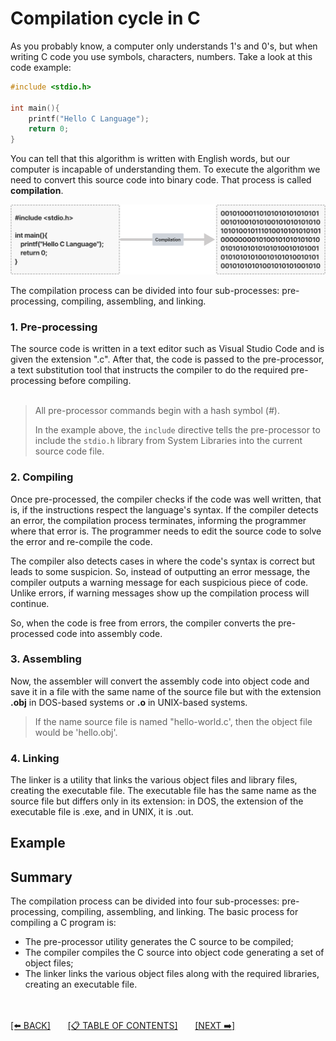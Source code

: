 # Compilation cycle in C

As you probably know, a computer only understands 1's and 0's, but when writing C code you use symbols, characters, numbers. Take a look at this code example:

```c
#include <stdio.h>

int main(){
    printf("Hello C Language");
    return 0;
}
```

You can tell that this algorithm is written with English words, but our computer is incapable of understanding them. To execute the algorithm we need to convert this source code into binary code. That process is called **compilation**.

![](../0-resources/compilation-simple.png)

The compilation process can be divided into four sub-processes: pre-processing, compiling, assembling, and linking.

### 1. Pre-processing

The source code is written in a text editor such as Visual Studio Code and is given the extension ".c". After that, the code is passed to the pre-processor, a text substitution tool that instructs the compiler to do the required pre-processing before compiling.
<br><br>

> All pre-processor commands begin with a hash symbol (_#_).
>
> In the example above, the `include` directive tells the pre-processor to include the `stdio.h` library from System Libraries into the current source code file.

### 2. Compiling

Once pre-processed, the compiler checks if the code was well written, that is, if the instructions respect the language's syntax. If the compiler detects an error, the compilation process terminates, informing the programmer where that error is. The programmer needs to edit the source code to solve the error and re-compile the code.

The compiler also detects cases in where the code's syntax is correct but leads to some suspicion. So, instead of outputting an error message, the compiler outputs a warning message for each suspicious piece of code. Unlike errors, if warning messages show up the compilation process will continue.

So, when the code is free from errors, the compiler converts the pre-processed code into assembly code.

### 3. Assembling

Now, the assembler will convert the assembly code into object code and save it in a file with the same name of the source file but with the extension **.obj** in DOS-based systems or **.o** in UNIX-based systems.

> If the name source file is named "hello-world.c', then the object file would be 'hello.obj'.

### 4. Linking

The linker is a utility that links the various object files and library files, creating the executable file. The executable file has the same name as the source file but differs only in its extension: in DOS, the extension of the executable file is .exe, and in UNIX, it is .out.

## Example

## Summary

The compilation process can be divided into four sub-processes: pre-processing, compiling, assembling, and linking. The basic process for compiling a C program is:

- The pre-processor utility generates the C source to be compiled;
- The compiler compiles the C source into object code generating a set of object files;
- The linker links the various object files along with the required libraries, creating an executable file.

<br><br>
[[⬅️ BACK]](3-how-to-structure-a-program.md)
&nbsp;&nbsp;&nbsp;&nbsp;&nbsp;
[[📋 TABLE OF CONTENTS]](../README.md)
&nbsp;&nbsp;&nbsp;&nbsp;&nbsp;
[[NEXT ➡️]](../2-environment-setup-for-c/1-installation-on-linux.md)
